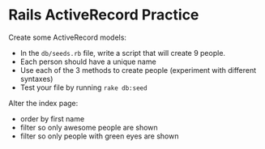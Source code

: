 # Rails ActiveRecord Practice

Create some ActiveRecord models:

- In the `db/seeds.rb` file, write a script that will create 9 people.
- Each person should have a unique name
- Use each of the 3 methods to create people (experiment with different syntaxes)
- Test your file by running `rake db:seed`

Alter the index page:

- order by first name
- filter so only awesome people are shown
- filter so only people with green eyes are shown

